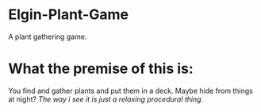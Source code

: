 # Elgin-Plant-Game
A plant gathering game.

# What the premise of this is:
You find and gather plants and put them in a deck.
Maybe hide from things at night?
*The way i see it is just a relaxing procedural thing.*
